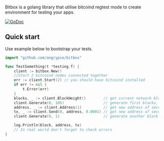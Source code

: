 
Bitbox is a golang library that utilise bitcoind regtest mode to create environment for testing your apps.

[![GoDoc](https://godoc.org/github.com/angrypie/bitbox?status.svg)](https://godoc.org/github.com/angrypie/bitbox)


## Quick start

Use example below to bootstrap your tests.


```go
import "github.com/angrypie/bitbox"

func TestSomething(t *testing.T) {
	client := bitbox.New()
	//Start 2 bitcoind nodes connected together
	err := client.Start(2) // you should have bitcoind installed
	if err != nil {
		t.Error(err)
	}
	blocks, _ := client.BlockHeight()        // get current network block height
	client.Generate(0, 105)                  // generate first blocks, reward will go to 0 account
	address, _ := client.Address(1)          // get new address of second node
	tx, _ := client.Send(0, address, 0.0001) // get new address of second node
	client.Generate(0, 1)                    // generate another block to get confirmation

	log.Println(block, address, tx)
	// In real world don't forget to check errors
}


